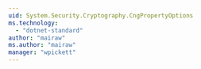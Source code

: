 ```yaml
---
uid: System.Security.Cryptography.CngPropertyOptions
ms.technology: 
  - "dotnet-standard"
author: "mairaw"
ms.author: "mairaw"
manager: "wpickett"
---
```

